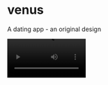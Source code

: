 # venus

A dating app - an original design

<video src='https://github-production-user-asset-6210df.s3.amazonaws.com/6384447/270611968-f124adb5-1898-4b08-b7f0-4cd44ab23acc.mp4' width=180></video>



